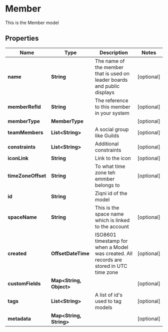 

# Member

This is the Member model

## Properties

| Name | Type | Description | Notes |
|------------ | ------------- | ------------- | -------------|
|**name** | **String** | The name of the member that is used on leader boards and public displays |  [optional] |
|**memberRefId** | **String** | The reference to this member in your system |  [optional] |
|**memberType** | **MemberType** |  |  [optional] |
|**teamMembers** | **List&lt;String&gt;** | A social group like Guilds |  [optional] |
|**constraints** | **List&lt;String&gt;** | Additional constraints |  [optional] |
|**iconLink** | **String** | Link to the icon |  [optional] |
|**timeZoneOffset** | **String** | To what time zone teh emmber belongs to |  [optional] |
|**id** | **String** | Ziqni id of the model |  |
|**spaceName** | **String** | This is the space name which is linked to the account |  [optional] |
|**created** | **OffsetDateTime** | ISO8601 timestamp for when a Model was created. All records are stored in UTC time zone |  [optional] |
|**customFields** | **Map&lt;String, Object&gt;** |  |  [optional] |
|**tags** | **List&lt;String&gt;** | A list of id&#39;s used to tag models |  [optional] |
|**metadata** | **Map&lt;String, String&gt;** |  |  [optional] |



